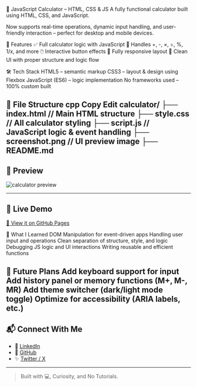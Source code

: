 🧮 JavaScript Calculator – HTML, CSS & JS
A fully functional calculator built using HTML, CSS, and JavaScript.

Now supports real-time operations, dynamic input handling, and user-friendly interaction – perfect for desktop and mobile devices.

🌟 Features
✅ Full calculator logic with JavaScript
🔢 Handles +, -, ×, ÷, %, 1/x, and more
🖱️ Interactive button effects
📱 Fully responsive layout
🧠 Clean UI with proper structure and logic flow

🛠️ Tech Stack
HTML5 – semantic markup
CSS3 – layout & design using Flexbox
JavaScript (ES6) – logic implementation
No frameworks used – 100% custom built

📁 File Structure
cpp
Copy
Edit
calculator/
├── index.html        // Main HTML structure
├── style.css         // All calculator styling
├── script.js         // JavaScript logic & event handling
├── screenshot.png    // UI preview image
├── README.md 
--------------

## 📸 Preview
![calculator preview](screenshot.png)

---

## 🚀 Live Demo
[🔗 View it on GitHub Pages](https://codevory.github.io/calculator-ui-html-css)


🧠 What I Learned
DOM Manipulation for event-driven apps
Handling user input and operations
Clean separation of structure, style, and logic
Debugging JS logic and UI interactions
Writing reusable and efficient functions

📌 Future Plans
Add keyboard support for input
Add history panel or memory functions (M+, M-, MR)
Add theme switcher (dark/light mode toggle)
Optimize for accessibility (ARIA labels, etc.)
---

## 📬 Connect With Me

- 💼 [LinkedIn](https://linkedin.com/in/shahijahan-pedhar)
- 🧠 [GitHub](https://github.com/codevory)
- ✨ [Twitter / X](https://x.com/shahijahanQ)

---

> Built with 💻, Curiosity, and No Tutorials.

